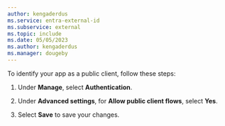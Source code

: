```yaml
---
author: kengaderdus
ms.service: entra-external-id
ms.subservice: external
ms.topic: include
ms.date: 05/05/2023
ms.author: kengaderdus
ms.manager: dougeby
---
```

To identify your app as a public client, follow these steps:

1. Under **Manage**, select **Authentication**. 

1. Under **Advanced settings**, for **Allow public client flows**, select **Yes**. 

1. Select **Save** to save your changes.